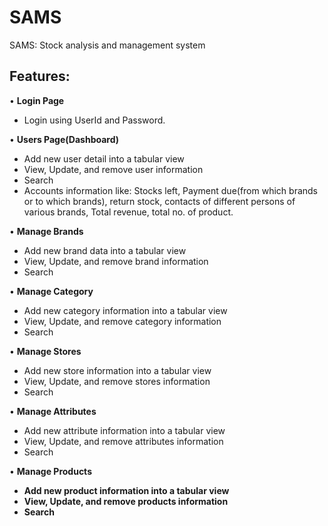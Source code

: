 # SAMS
SAMS: Stock analysis and management system  
  

## Features:  

•	<b>Login Page</b>  
  * Login using UserId and Password.  
  
•	<b>Users Page(Dashboard)</b>  
  * Add new user detail into a tabular view  
  * View, Update, and remove user information  
  * Search  
  * Accounts information like: Stocks left, Payment due(from which brands or to which brands), return stock, contacts of different persons of various brands, Total revenue, total no. of  product.  
  
•	<b>Manage Brands</b>  
  *	Add new brand data into a tabular view  
  *	View, Update, and remove brand information  
  *	Search  
  
•	<b>Manage Category</b>  
  *	Add new category information into a tabular view  
  *	 View, Update, and remove category information  
  *	Search  
  
•	<b>Manage Stores</b>  
  *	Add new store information into a tabular view  
  *	View, Update, and remove stores information  
  *	Search  
  
•	<b>Manage Attributes</b>  
  *	Add new attribute information into a tabular view  
  *	View, Update, and remove attributes information  
  *	Search  
  
•	<b>Manage Products<b>  
  *	Add new product information into a tabular view  
  *	View, Update, and remove products information  
  *	Search  
  
 
  
